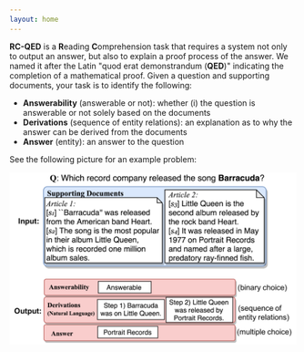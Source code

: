 ```yaml
---
layout: home
---
```


**RC-QED** is a **R**eading **C**omprehension task that requires a system not only to output an answer, but also to explain a proof process of the answer.
We named it after the Latin "quod erat demonstrandum (**QED**)" indicating the completion of a mathematical proof.
Given a question and supporting documents, your task is to identify the following:

- **Answerability** (answerable or not): whether (i) the question is answerable or not solely based on the documents
- **Derivations** (sequence of entity relations): an explanation as to why the answer can be derived from the documents
- **Answer** (entity): an answer to the question

See the following picture for an example problem:

![RC-QED overview](imgs/task_io.png)

